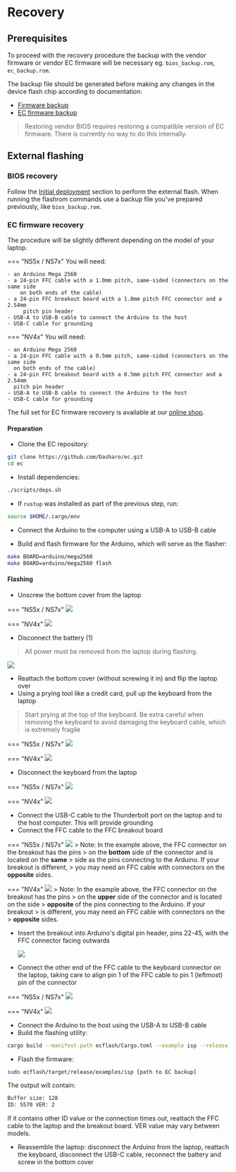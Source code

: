 # Recovery

## Prerequisites

To proceed with the recovery procedure the backup with the vendor firmware or
vendor EC firmware will be necessary eg. `bios_backup.rom`, `ec_backup.rom`.

The backup file should be generated before making any changes in the device
flash chip according to documentation:

- [Firmware backup](initial-deployment.md#bios-installation)
- [EC firmware backup](initial-deployment.md#ec-firmware-installation)

> Restoring vendor BIOS requires restoring a compatible version of EC firmware.
  There is currently no way to do this internally.

## External flashing

### BIOS recovery

Follow the [Initial deployment](initial-deployment.md#initial-installation)
section to perform the external flash. When running the flashrom commands use a
backup file you've prepared previously, like `bios_backup.rom`.

### EC firmware recovery

The procedure will be slightly different depending on the model of your laptop.

=== "NS5x / NS7x"
    You will need:

    - an Arduino Mega 2560
    - a 24-pin FFC cable with a 1.0mm pitch, same-sided (connectors on the same side
        on both ends of the cable)
    - a 24-pin FFC breakout board with a 1.0mm pitch FFC connector and a 2.54mm
         pitch pin header
    - USB-A to USB-B cable to connect the Arduino to the host
    - USB-C cable for grounding

=== "NV4x"
    You will need:

    - an Arduino Mega 2560
    - a 24-pin FFC cable with a 0.5mm pitch, same-sided (connectors on the same side
      on both ends of the cable)
    - a 24-pin FFC breakout board with a 0.5mm pitch FFC connector and a 2.54mm
      pitch pin header
    - USB-A to USB-B cable to connect the Arduino to the host
    - USB-C cable for grounding
    
The full set for EC firmware recovery is available at our [online shop](https://3mdeb.com/shop/open-source-hardware/ec-flashing-kit/).

#### Preparation

- Clone the EC repository:

```bash
git clone https://github.com/Dasharo/ec.git
cd ec
```

- Install dependencies:

```bash
./scripts/deps.sh
```

- If `rustup` was installed as part of the previous step, run:

```bash
source $HOME/.cargo/env
```

- Connect the Arduino to the computer using a USB-A to USB-B cable

- Build and flash firmware for the Arduino, which will serve as the flasher:

```bash
make BOARD=arduino/mega2560
make BOARD=arduino/mega2560 flash
```

#### Flashing

- Unscrew the bottom cover from the laptop

=== "NS5x / NS7x"
    ![](/images/ns50mu_board_chips.jpg)

=== "NV4x"
    ![](/images/nv4x_board_chips.jpg)

- Disconnect the battery (1)

> All power must be removed from the laptop during flashing.

  ![](/images/nvc_ec_flash/ns5x_battery_unplugged.jpg)

- Reattach the bottom cover (without screwing it in) and flip the laptop over
- Using a prying tool like a credit card, pull up the keyboard from the laptop

> Start prying at the top of the keyboard. Be extra careful when removing the
> keyboard to avoid damaging the keyboard cable, which is extremely fragile

=== "NS5x / NS7x"
    ![](/images/nvc_ec_flash/ns5x_keyboard_connectors.jpg)

=== "NV4x"
    ![](/images/nvc_ec_flash/nv4x_keyboard_connectors.jpg)

- Disconnect the keyboard from the laptop

=== "NS5x / NS7x"
    ![](/images/nvc_ec_flash/ns5x_keyboard_removed.jpg)

=== "NV4x"
    ![](/images/nvc_ec_flash/nv4x_keyboard_removed.jpg)

- Connect the USB-C cable to the Thunderbolt port on the laptop and to the host
  computer. This will provide grounding
- Connect the FFC cable to the FFC breakout board

=== "NS5x / NS7x"
    ![](/images/nvc_ec_flash/ns5x_arduino_breakout.jpg)
    > Note: In the example above, the FFC connector on the breakout has the pins
    > on the **bottom** side of the connector and is located on the **same**
    > side as the pins connecting to the Arduino. If your breakout is different,
    > you may need an FFC cable with connectors on the **opposite** sides.

=== "NV4x"
    ![](/images/nvc_ec_flash/nv4x_arduino_breakout.jpg)
    > Note: In the example above, the FFC connector on the breakout has the pins
    > on the **upper** side of the connector and is located on the side
    > **opposite** of the pins connecting to the Arduino. If your breakout
    > is different, you may need an FFC cable with connectors on the
    > **opposite** sides.

- Insert the breakout into Arduino's digital pin header, pins 22-45, with the
  FFC connector facing outwards

  ![](/images/nvc_ec_flash/ns5x_arduino_breakout_attached.jpg)

- Connect the other end of the FFC cable to the keyboard connector on the
  laptop, taking care to align pin 1 of the FFC cable to pin 1 (leftmost) pin
  of the connector

=== "NS5x / NS7x"
    ![](/images/nvc_ec_flash/ns5x_arduino_connected.jpg)

=== "NV4x"
    ![](/images/nvc_ec_flash/nv4x_arduino_connected.jpg)

- Connect the Arduino to the host using the USB-A to USB-B cable
- Build the flashing utility:

```bash
cargo build --manifest-path ecflash/Cargo.toml --example isp --release
```

- Flash the firmware:

```bash
sudo ecflash/target/release/examples/isp [path to EC backup]
```

The output will contain:

```bash
Buffer size: 128
ID: 5570 VER: 2
```

If it contains other ID value or the connection times out, reattach the FFC
cable to the laptop and the breakout board. VER value may vary between models.

- Reassemble the laptop: disconnect the Arduino from the laptop, reattach the
  keyboard, disconnect the USB-C cable, reconnect the battery and screw in the
  bottom cover
